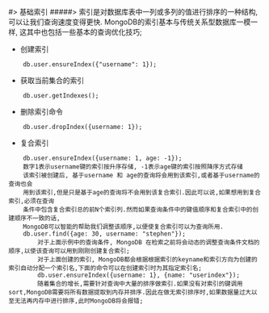 #> 基础索引
#####> 索引是对数据库表中一列或多列的值进行排序的一种结构, 可以让我们查询速度变得更快. MongoDB的索引基本与传统关系型数据库一模一样, 这其中也包括一些基本的查询优化技巧;

- 创建索引
```
    db.user.ensureIndex({"username": 1});
```
- 获取当前集合的索引
```
    db.user.getIndexes();
```
- 删除索引命令
```
    db.user.dropIndex({username: 1});
```
- 复合索引
```
    db.user.ensureIndex({username: 1, age: -1});
    数字1表示username键的索引按升序存储, -1表示age键的索引按照降序方式存储
    该索引被创建后, 基于username 和 age的查询将会用到该索引,或者基于username的查询也会
    用到该索引,但是只是基于age的查询将不会用到该复合索引.因此可以说,如果想用到复合索引,必须在查询
    条件中包含复合索引总的前N个索引列.然而如果查询条件中的键值顺序和复合索引中的创建顺序不一致的话,
    MongoDB可以智能的帮助我们调整该顺序,以便使复合索引可以为查询所用.
    db.user.find({age: 30, username: "stephen"});
        对于上面示例中的查询条件, MongoDB 在检索之前将会动态的调整查询条件文档的顺序,以使该查询可以用到刚刚创建复合索引;
        对于上面创建的索引, MongoDB都会根据根据索引的keyname和索引方向为创建的索引自动分配一个索引名,下面的命令可以在创建索引时为其指定索引名;
        db.user.ensureIndex({username: 1}, {name: "userindex"});
        随着集合的增长,需要针对查询中大量的排序做索引.如果没有对索引的键调用sort,MongoDB需要将所有数据提取到内存并排序.因此在做无索引排序时,如果数据量过大以至无法再内存中进行排序,此时MongoDB将会报错;
```
